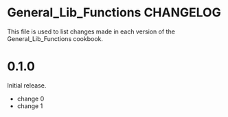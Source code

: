 # General_Lib_Functions CHANGELOG

This file is used to list changes made in each version of the General_Lib_Functions cookbook.

# 0.1.0

Initial release.

- change 0
- change 1


